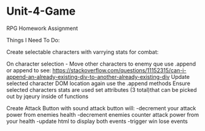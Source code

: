 # Unit-4-Game
RPG Homework Assignment

Things I Need To Do:

Create selectable characters with varrying stats for combat:


On character selection -
    Move other characters to enemy que
        use .append or append to see: https://stackoverflow.com/questions/11152315/can-i-append-an-already-existing-div-to-another-already-existing-div
    Update selected character DOM location
        again use the .append methods
    Ensure selected characters stats are used
        set attributes (3 total)that can be picked out by jqeury inside of functions

Create Attack Button with sound
    attack button will:
        -decrement your attack power from enemies health 
        -decrement enemies counter attack power from your health
        -update html to display both events
        -trigger win lose events












